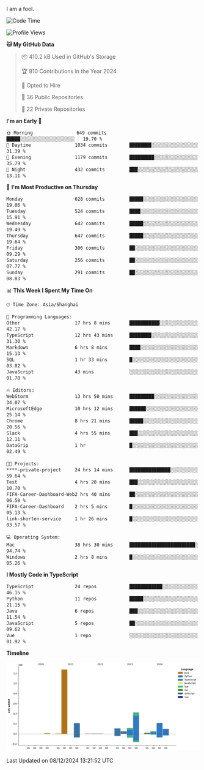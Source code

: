 I am a fool.

<!--START_SECTION:waka-->
![Code Time](http://img.shields.io/badge/Code%20Time-2%2C215%20hrs%2016%20mins-blue)

![Profile Views](http://img.shields.io/badge/Profile%20Views-1-blue)

**🐱 My GitHub Data** 

> 📦 410.2 kB Used in GitHub's Storage 
 > 
> 🏆 810 Contributions in the Year 2024
 > 
> 💼 Opted to Hire
 > 
> 📜 36 Public Repositories 
 > 
> 🔑 22 Private Repositories 
 > 
**I'm an Early 🐤** 

```text
🌞 Morning                649 commits         █████░░░░░░░░░░░░░░░░░░░░   19.70 % 
🌆 Daytime                1034 commits        ████████░░░░░░░░░░░░░░░░░   31.39 % 
🌃 Evening                1179 commits        █████████░░░░░░░░░░░░░░░░   35.79 % 
🌙 Night                  432 commits         ███░░░░░░░░░░░░░░░░░░░░░░   13.11 % 
```
📅 **I'm Most Productive on Thursday** 

```text
Monday                   628 commits         █████░░░░░░░░░░░░░░░░░░░░   19.06 % 
Tuesday                  524 commits         ████░░░░░░░░░░░░░░░░░░░░░   15.91 % 
Wednesday                642 commits         █████░░░░░░░░░░░░░░░░░░░░   19.49 % 
Thursday                 647 commits         █████░░░░░░░░░░░░░░░░░░░░   19.64 % 
Friday                   306 commits         ██░░░░░░░░░░░░░░░░░░░░░░░   09.29 % 
Saturday                 256 commits         ██░░░░░░░░░░░░░░░░░░░░░░░   07.77 % 
Sunday                   291 commits         ██░░░░░░░░░░░░░░░░░░░░░░░   08.83 % 
```


📊 **This Week I Spent My Time On** 

```text
🕑︎ Time Zone: Asia/Shanghai

💬 Programming Languages: 
Other                    17 hrs 8 mins       ███████████░░░░░░░░░░░░░░   42.17 % 
TypeScript               12 hrs 43 mins      ████████░░░░░░░░░░░░░░░░░   31.30 % 
Markdown                 6 hrs 8 mins        ████░░░░░░░░░░░░░░░░░░░░░   15.13 % 
SQL                      1 hr 33 mins        █░░░░░░░░░░░░░░░░░░░░░░░░   03.82 % 
JavaScript               43 mins             ░░░░░░░░░░░░░░░░░░░░░░░░░   01.78 % 

🔥 Editors: 
WebStorm                 13 hrs 50 mins      █████████░░░░░░░░░░░░░░░░   34.07 % 
MicrosoftEdge            10 hrs 12 mins      ██████░░░░░░░░░░░░░░░░░░░   25.14 % 
Chrome                   8 hrs 21 mins       █████░░░░░░░░░░░░░░░░░░░░   20.56 % 
Slack                    4 hrs 55 mins       ███░░░░░░░░░░░░░░░░░░░░░░   12.11 % 
DataGrip                 1 hr                █░░░░░░░░░░░░░░░░░░░░░░░░   02.49 % 

🐱‍💻 Projects: 
****-private-project     24 hrs 14 mins      ███████████████░░░░░░░░░░   59.64 % 
Test                     4 hrs 20 mins       ███░░░░░░░░░░░░░░░░░░░░░░   10.70 % 
FIFA-Career-Dashboard-Web2 hrs 40 mins       ██░░░░░░░░░░░░░░░░░░░░░░░   06.58 % 
FIFA-Career-Dashboard    2 hrs 5 mins        █░░░░░░░░░░░░░░░░░░░░░░░░   05.13 % 
link-shorten-service     1 hr 26 mins        █░░░░░░░░░░░░░░░░░░░░░░░░   03.57 % 

💻 Operating System: 
Mac                      38 hrs 30 mins      ████████████████████████░   94.74 % 
Windows                  2 hrs 8 mins        █░░░░░░░░░░░░░░░░░░░░░░░░   05.26 % 
```

**I Mostly Code in TypeScript** 

```text
TypeScript               24 repos            ████████████░░░░░░░░░░░░░   46.15 % 
Python                   11 repos            █████░░░░░░░░░░░░░░░░░░░░   21.15 % 
Java                     6 repos             ███░░░░░░░░░░░░░░░░░░░░░░   11.54 % 
JavaScript               5 repos             ██░░░░░░░░░░░░░░░░░░░░░░░   09.62 % 
Vue                      1 repo              ░░░░░░░░░░░░░░░░░░░░░░░░░   01.92 % 
```



**Timeline**

![Lines of Code chart](https://raw.githubusercontent.com/VeejaLiu/VeejaLiu/master/assets/bar_graph.png)


 Last Updated on 08/12/2024 13:21:52 UTC
<!--END_SECTION:waka-->

